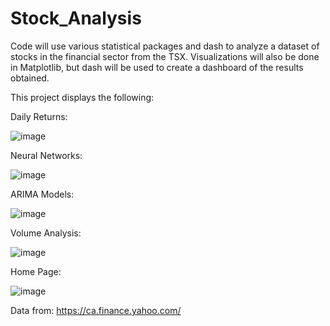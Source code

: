 ﻿# Stock_Analysis

Code will use various statistical packages and dash to analyze a dataset of stocks in the financial sector from the TSX.
Visualizations will also be done in Matplotlib, but dash will be used to create a dashboard of the results obtained.

This project displays the following:


Daily Returns:


![image](https://github.com/AliMoeez/Stock_Analysis/assets/77748153/7c37766a-44ae-48fd-a2cc-3fe9285d75ab)



Neural Networks:

![image](https://github.com/AliMoeez/Stock_Analysis/assets/77748153/9ccfe02b-12ad-42d2-aad9-348a340f618b)


ARIMA Models:

![image](https://github.com/AliMoeez/Stock_Analysis/assets/77748153/6a0349a9-d3ab-448d-9eaf-8b4c58240346)



Volume Analysis:

![image](https://github.com/AliMoeez/Stock_Analysis/assets/77748153/1bfad792-5abd-469c-a094-4ef68d92b34b)


Home Page:

![image](https://github.com/AliMoeez/Stock_Analysis/assets/77748153/0c661858-bab8-4c89-9b5d-0bf76e6f80d8)




Data from: https://ca.finance.yahoo.com/
